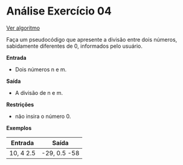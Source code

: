 # Análise Exercício 04
[Ver algoritmo](AlgoritmoEX04.md)

Faça um pseudocódigo que apresente a divisão entre dois números, sabidamente diferentes de 0, informados pelo usuário.

**Entrada**

- Dois números n e m.

**Saída**

- A divisão de n e m.

**Restrições**

- não insira o número 0.

**Exemplos**

|Entrada |Saída|
|-|-|
|10, 4 2.5|-29, 0.5 -58|
